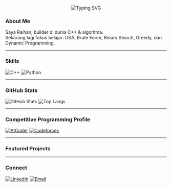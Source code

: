 <p align="center">
  <img src="https://readme-typing-svg.demolab.com?font=Fira%20Code&lines=Hi+I%27m+Raihan.;Competitive+Programmer+%26+Learner.;Welcome+to+my+GitHub!;&center=true&width=500&height=100" alt="Typing SVG" />
</p>

###  About Me
Saya Raihan, builder di dunia C++ & algoritma.  
Sekarang lagi fokus belajar: DSA, Brute Force, Binary Search, Greedy, dan Dynamic Programming.

---

###  Skills
![C++](https://img.shields.io/badge/-C++-00599C?style=flat-square&logo=c%2B%2B&logoColor=white)
![Python](https://img.shields.io/badge/-Python-3776AB?style=flat-square&logo=python&logoColor=white)

---

###  GitHub Stats
![GitHub Stats](https://github-readme-stats.vercel.app/api?username=R4ymondback&show_icons=true&theme=tokyonight&count_private=true)
![Top Langs](https://github-readme-stats.vercel.app/api/top-langs/?username=R4ymondback&layout=compact&theme=tokyonight)

---

###  Competitive Programming Profile
[![AtCoder](https://badgen.org/img/atcoder/R4ymondback/rating?label=AtCoder&color=purple)](https://atcoder.jp/users/RE33)
[![Codeforces](https://codeforces-readme-stats.vercel.app/api/card?username=R4ymondback)](https://codeforces.com/profile/RE33)

---

###  Featured Projects

---

###  Connect
[![LinkedIn](https://img.shields.io/badge/LinkedIn-0A66C2?logo=linkedin&logoColor=white)](https://www.linkedin.com/in/username)
[![Email](https://img.shields.io/badge/Email-D14836?logo=gmail&logoColor=white)](mailto:youremail@gmail.com)

